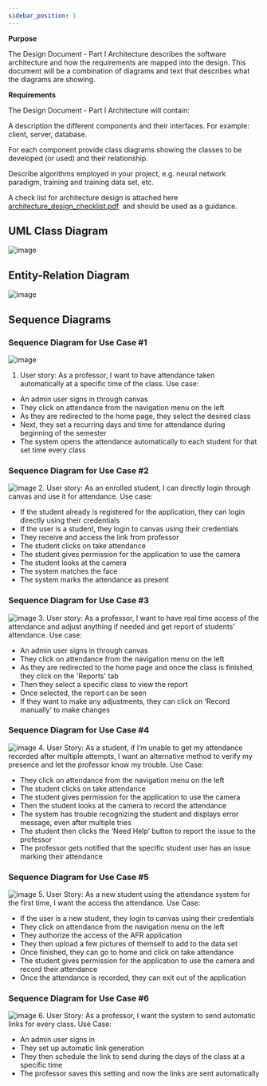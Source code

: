 ```yaml
---
sidebar_position: 1
---
```


**Purpose**

The Design Document - Part I Architecture describes the software architecture and how the requirements are mapped into the design. This document will be a combination of diagrams and text that describes what the diagrams are showing.

**Requirements**

The Design Document - Part I Architecture will contain:

A description the different components and their interfaces. For example: client, server, database.

For each component provide class diagrams showing the classes to be developed (or used) and their relationship.

Describe algorithms employed in your project, e.g. neural network paradigm, training and training data set, etc.

A check list for architecture design is attached here [architecture\_design\_checklist.pdf](https://templeu.instructure.com/courses/106563/files/16928870/download?wrap=1 "architecture_design_checklist.pdf")  and should be used as a guidance.

## UML Class Diagram
![image](https://user-images.githubusercontent.com/78066498/192671179-b13a4c35-04a5-497a-8777-96beaa4c6744.png)

## Entity-Relation Diagram
![image](https://user-images.githubusercontent.com/78066498/192671782-2cae73c6-6593-458a-8f64-0bf4d66199cd.png)

## Sequence Diagrams

### Sequence Diagram for Use Case #1
![image](https://user-images.githubusercontent.com/78066498/192402371-df135234-e90f-4f52-bed1-8529693a1981.png)
1.	User story:
As a professor, I want to have attendance taken automatically at a specific time of the class.
Use case:
- An admin user signs in through canvas
- They click on attendance from the navigation menu on the left
- As they are redirected to the home page, they select the desired class
- Next, they set a recurring days and time for attendance during beginning of the semester
- The system opens the attendance automatically to each student for that set time every class

### Sequence Diagram for Use Case #2
![image](https://user-images.githubusercontent.com/78066498/192402541-19ed10a9-935e-4e43-b73e-033c98cdb08b.png)
2.	User story:
As an enrolled student, I can directly login through canvas and use it for attendance.
Use case:
- If the student already is registered for the application, they can login directly using their credentials
- If the user is a student, they login to canvas using their credentials
- They receive and access the link from professor
- The student clicks on take attendance
- The student gives permission for the application to use the camera
- The student looks at the camera
- The system matches the face
- The system marks the attendance as present

### Sequence Diagram for Use Case #3
![image](https://user-images.githubusercontent.com/78066498/192679265-ce3a0ba6-12c6-4176-9f41-ee93a66ed3ff.png)
3.	User story:
As a professor, I want to have real time access of the attendance and adjust anything if needed and get report of students’ attendance.
Use case: 
- An admin user signs in through canvas
- They click on attendance from the navigation menu on the left
- As they are redirected to the home page and once the class is finished, they click on the 'Reports' tab
- Then they select a specific class to view the report
- Once selected, the report can be seen
- If they want to make any adjustments, they can click on ‘Record manually’ to make changes

### Sequence Diagram for Use Case #4
![image](https://user-images.githubusercontent.com/17518043/192659155-39a491aa-2339-4616-b64e-af07909343e4.png)
4. User Story: 
As a student, if I’m unable to get my attendance recorded after multiple attempts, I want an alternative method to verify my presence and let the professor know my trouble.
Use Case:
- They click on attendance from the navigation menu on the left
- The student clicks on take attendance
- The student gives permission for the application to use the camera
- Then the student looks at the camera to record the attendance
- The system has trouble recognizing the student and displays error message, even after multiple tries
- The student then clicks the ‘Need Help’ button to report the issue to the professor
- The professor gets notified that the specific student user has an issue marking their attendance

### Sequence Diagram for Use Case #5
![image](https://user-images.githubusercontent.com/17518043/192659169-8855818d-9fef-483e-b140-d9892e951a60.png)
5. User Story:
As a new student using the attendance system for the first time, I want the access the attendance.
Use Case:
- If the user is a new student, they login to canvas using their credentials
- They click on attendance from the navigation menu on the left
- They authorize the access of the AFR application
- They then upload a few pictures of themself to add to the data set
- Once finished, they can go to home and click on take attendance
- The student gives permission for the application to use the camera and record their attendance
- Once the attendance is recorded, they can exit out of the application

### Sequence Diagram for Use Case #6
![image](https://user-images.githubusercontent.com/78066498/192679337-da45d591-8f20-4a3c-8242-172cd9b54b09.png)
6. User Story:
As a professor, I want the system to send automatic links for every class.
Use Case:
- An admin user signs in
- They set up automatic link generation
- They then schedule the link to send during the days of the class at a specific time
- The professor saves this setting and now the links are sent automatically

